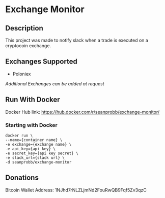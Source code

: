# Exchange Monitor

## Description

This project was made to notify slack when a trade is executed on a cryptocoin exchange.

## Exchanges Supported

* Poloniex

*Additional Exchanges can be added at request*

## Run With Docker

Docker Hub link: https://hub.docker.com/r/seanprobb/exchange-monitor/

### Starting with Docker
    docker run \
    --name={container name} \
    -e exchange={exchange name} \
    -e api_key={api key} \
    -e secret_key={api key secret} \
    -e slack_url={slack url} \
    -d seanprobb/exchange-monitor
    
## Donations

Bitcoin Wallet Address: 1NJhd7rNLZLjmNd2FouRwQB9Fqf5Zv3qzC
    
    
    
